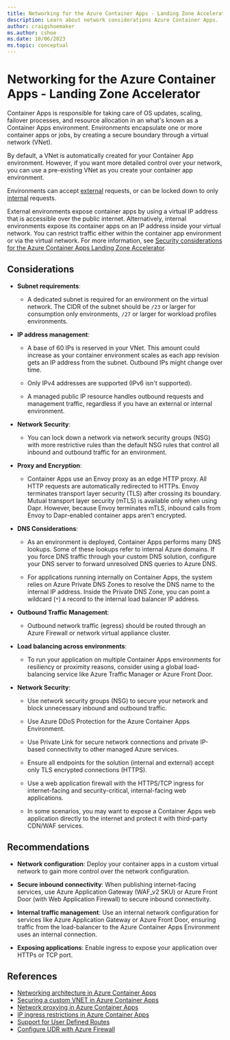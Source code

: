 ```yaml
---
title: Networking for the Azure Container Apps - Landing Zone Accelerator
description: Learn about network considerations Azure Container Apps.
author: craigshoemaker
ms.author: cshoe
ms.date: 10/06/2023
ms.topic: conceptual
---
```


# Networking for the Azure Container Apps - Landing Zone Accelerator

Container Apps is responsible for taking care of OS updates, scaling, failover processes, and resource allocation in an what's known as a Container Apps environment. Environments encapsulate one or more container apps or jobs, by creating a secure boundary through a virtual network (VNet).

By default, a VNet is automatically created for your Container App environment. However, if you want more detailed control over your network, you can use a pre-existing VNet as you create your container app environment.

Environments can accept [external](/azure/container-apps/vnet-custom) requests, or can be locked down to only [internal](/azure/container-apps/vnet-custom-internal) requests.

External environments expose container apps by using a virtual IP address that is accessible over the public internet. Alternatively, internal environments expose its container apps on an IP address inside your virtual network. You can restrict traffic either within the container app environment or via the virtual network. For more information, see [Security considerations for the Azure Container Apps Landing Zone Accelerator](./security.md).

## Considerations

* **Subnet requirements**:

  * A dedicated subnet is required for an environment on the virtual network. The CIDR of the subnet should be `/23` or larger for consumption only environments, `/27` or larger for workload profiles environments.

* **IP address management**:

  * A base of 60 IPs is reserved in your VNet. This amount could increase as your container environment scales as each app revision gets an IP address from the subnet. Outbound IPs might change over time.

  * Only IPv4 addresses are supported (IPv6 isn't supported).

  * A managed public IP resource handles outbound requests and management traffic, regardless if you have an external or internal environment.

* **Network Security**:

  * You can lock down a network via network security groups (NSG) with more restrictive rules than the default NSG rules that control all inbound and outbound traffic for an environment.

* **Proxy and Encryption**:

  * Container Apps use an Envoy proxy as an edge HTTP proxy. All HTTP requests are automatically redirected to HTTPs. Envoy terminates transport layer security (TLS) after crossing its boundary. Mutual transport layer security (mTLS) is available only when using Dapr. However, because Envoy terminates mTLS, inbound calls from Envoy to Dapr-enabled container apps aren't encrypted.

* **DNS Considerations**:

  * As an environment is deployed, Container Apps performs many DNS lookups. Some of these lookups refer to internal Azure domains. If you force DNS traffic through your custom DNS solution, configure your DNS server to forward unresolved DNS queries to Azure DNS.

  * For applications running internally on Container Apps, the system relies on Azure Private DNS Zones to resolve the DNS name to the internal IP address. Inside the Private DNS Zone, you can point a wildcard (`*`) `A` record to the internal load balancer IP address.

* **Outbound Traffic Management**:

  * Outbound network traffic (egress) should be routed through an Azure Firewall or network virtual appliance cluster.

* **Load balancing across environments**:

  * To run your application on multiple Container Apps environments for resiliency or proximity reasons, consider using a global load-balancing service like Azure Traffic Manager or Azure Front Door.

* **Network Security**:

  * Use network security groups (NSG) to secure your network and block unnecessary inbound and outbound traffic.

  * Use Azure DDoS Protection for the Azure Container Apps Environment.

  * Use Private Link for secure network connections and private IP-based connectivity to other managed Azure services.

  * Ensure all endpoints for the solution (internal and external) accept only TLS encrypted connections (HTTPS).

  * Use a web application firewall with the HTTPS/TCP ingress for internet-facing and security-critical, internal-facing web applications.

  * In some scenarios, you may want to expose a Container Apps web application directly to the internet and protect it with third-party CDN/WAF services.

## Recommendations

* **Network configuration**: Deploy your container apps in a custom virtual network to gain more control over the network configuration.

* **Secure inbound connectivity**: When publishing internet-facing services, use Azure Application Gateway (WAF_v2 SKU) or Azure Front Door (with Web Application Firewall) to secure inbound connectivity.

* **Internal traffic management**: Use an internal network configuration for services like Azure Application Gateway or Azure Front Door, ensuring traffic from the load-balancer to the Azure Container Apps Environment uses an internal connection.

* **Exposing applications**: Enable ingress to expose your application over HTTPs or TCP port.

## References

* [Networking architecture in Azure Container Apps](/azure/container-apps/networking)
* [Securing a custom VNET in Azure Container Apps](/azure/container-apps/firewall-integration)
* [Network proxying in Azure Container Apps](/azure/container-apps/network-proxy)
* [IP ingress restrictions in Azure Container Apps](/azure/container-apps/ip-restrictions)
* [Support for User Defined Routes](/azure/container-apps/user-defined-routes)
* [Configure UDR with Azure Firewall](/azure/container-apps/networking?tabs=azure-cli#configuring-udr-with-azure-firewall)
